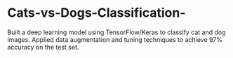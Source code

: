 # Cats-vs-Dogs-Classification-
Built a deep learning model using TensorFlow/Keras to classify cat and dog images. Applied data augmentation and tuning techniques to achieve 97% accuracy on the test set.
